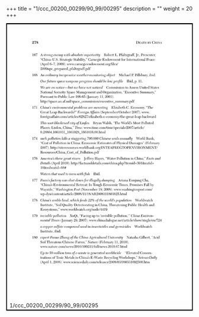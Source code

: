 +++
title = "1/ccc_00200_00299/90_99/00295"
description = ""
weight = 20
+++

<table style="border:2px solid black;max-width:800px;max-height:800px;" 
><tr><td>
<img class="center-fit-jpg"
src="/jpg_/out_jpg_dbc_295.jpg">
1/ccc_00200_00299/90_99/00295
</img></td></tr></table>
